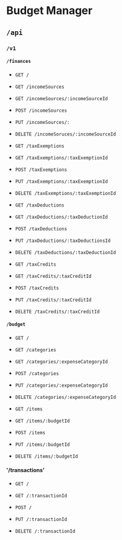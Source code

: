 # Budget Manager

## `/api`

### `/v1`

#### `/finances`

- `GET /`

- `GET /incomeSources`
- `GET /incomeSources/:incomeSourceId`
- `POST /incomeSources`
- `PUT /incomeSources/:`
- `DELETE /incomeSoruces/:incomeSourceId`

- `GET /taxExemptions`
- `GET /taxExemptions/:taxExemptionId`
- `POST /taxExemptions`
- `PUT /taxExemptions/:taxExemptionId`
- `DELETE /taxExemptions/:taxExemptionId`

- `GET /taxDeductions`
- `GET /taxDeductions/:taxDeductionId`
- `POST /taxDeductions`
- `PUT /taxDeductions/:taxDeductionsId`
- `DELETE /taxDeductions/:taxDeductionId`

- `GET /taxCredits`
- `GET /taxCredits/:taxCreditId`
- `POST /taxCredits`
- `PUT /taxCredits/:taxCreditId`
- `DELETE /taxCredits/:taxCreditId`

#### `/budget`

- `GET /`

- `GET /categories`
- `GET /categories/:expenseCategoryId`
- `POST /categories`
- `PUT /categories/:expenseCategoryId`
- `DELETE /categories/:expenseCategoryId`

- `GET /items`
- `GET /items/:budgetId`
- `POST /items`
- `PUT /items/:budgetId`
- `DELETE /items/:budgetId`

#### '/transactions'

- `GET /`

- `GET /:transactionId`
- `POST /`
- `PUT /:transactionId`
- `DELETE /:transactionId`